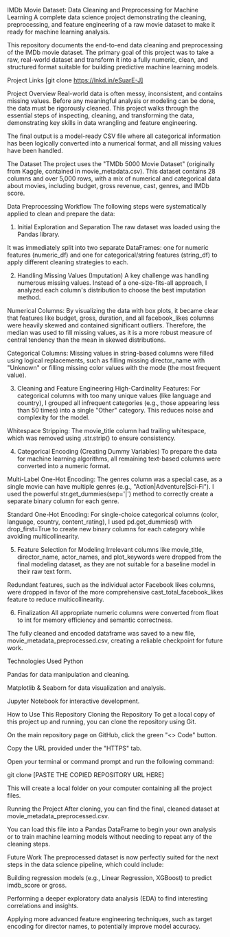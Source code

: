 IMDb Movie Dataset: Data Cleaning and Preprocessing for Machine Learning
A complete data science project demonstrating the cleaning, preprocessing, and feature engineering of a raw movie dataset to make it ready for machine learning analysis.

This repository documents the end-to-end data cleaning and preprocessing of the IMDb movie dataset. The primary goal of this project was to take a raw, real-world dataset and transform it into a fully numeric, clean, and structured format suitable for building predictive machine learning models.

Project Links
[git clone https://lnkd.in/eSuarE-J]


Project Overview
Real-world data is often messy, inconsistent, and contains missing values. Before any meaningful analysis or modeling can be done, the data must be rigorously cleaned. This project walks through the essential steps of inspecting, cleaning, and transforming the data, demonstrating key skills in data wrangling and feature engineering.

The final output is a model-ready CSV file where all categorical information has been logically converted into a numerical format, and all missing values have been handled.

The Dataset
The project uses the "TMDb 5000 Movie Dataset" (originally from Kaggle, contained in movie_metadata.csv). This dataset contains 28 columns and over 5,000 rows, with a mix of numerical and categorical data about movies, including budget, gross revenue, cast, genres, and IMDb score.

Data Preprocessing Workflow
The following steps were systematically applied to clean and prepare the data:

1. Initial Exploration and Separation
The raw dataset was loaded using the Pandas library.

It was immediately split into two separate DataFrames: one for numeric features (numeric_df) and one for categorical/string features (string_df) to apply different cleaning strategies to each.

2. Handling Missing Values (Imputation)
A key challenge was handling numerous missing values. Instead of a one-size-fits-all approach, I analyzed each column's distribution to choose the best imputation method.

Numerical Columns: By visualizing the data with box plots, it became clear that features like budget, gross, duration, and all facebook_likes columns were heavily skewed and contained significant outliers. Therefore, the median was used to fill missing values, as it is a more robust measure of central tendency than the mean in skewed distributions.

Categorical Columns: Missing values in string-based columns were filled using logical replacements, such as filling missing director_name with "Unknown" or filling missing color values with the mode (the most frequent value).

3. Cleaning and Feature Engineering
High-Cardinality Features: For categorical columns with too many unique values (like language and country), I grouped all infrequent categories (e.g., those appearing less than 50 times) into a single "Other" category. This reduces noise and complexity for the model.

Whitespace Stripping: The movie_title column had trailing whitespace, which was removed using .str.strip() to ensure consistency.

4. Categorical Encoding (Creating Dummy Variables)
To prepare the data for machine learning algorithms, all remaining text-based columns were converted into a numeric format.

Multi-Label One-Hot Encoding: The genres column was a special case, as a single movie can have multiple genres (e.g., "Action|Adventure|Sci-Fi"). I used the powerful str.get_dummies(sep='|') method to correctly create a separate binary column for each genre.

Standard One-Hot Encoding: For single-choice categorical columns (color, language, country, content_rating), I used pd.get_dummies() with drop_first=True to create new binary columns for each category while avoiding multicollinearity.

5. Feature Selection for Modeling
Irrelevant columns like movie_title, director_name, actor_names, and plot_keywords were dropped from the final modeling dataset, as they are not suitable for a baseline model in their raw text form.

Redundant features, such as the individual actor Facebook likes columns, were dropped in favor of the more comprehensive cast_total_facebook_likes feature to reduce multicollinearity.

6. Finalization
All appropriate numeric columns were converted from float to int for memory efficiency and semantic correctness.

The fully cleaned and encoded dataframe was saved to a new file, movie_metadata_preprocessed.csv, creating a reliable checkpoint for future work.

Technologies Used
Python

Pandas for data manipulation and cleaning.

Matplotlib & Seaborn for data visualization and analysis.

Jupyter Notebook for interactive development.

How to Use This Repository
Cloning the Repository
To get a local copy of this project up and running, you can clone the repository using Git.

On the main repository page on GitHub, click the green "<> Code" button.

Copy the URL provided under the "HTTPS" tab.

Open your terminal or command prompt and run the following command:

git clone [PASTE THE COPIED REPOSITORY URL HERE]

This will create a local folder on your computer containing all the project files.

Running the Project
After cloning, you can find the final, cleaned dataset at movie_metadata_preprocessed.csv.

You can load this file into a Pandas DataFrame to begin your own analysis or to train machine learning models without needing to repeat any of the cleaning steps.

Future Work
The preprocessed dataset is now perfectly suited for the next steps in the data science pipeline, which could include:

Building regression models (e.g., Linear Regression, XGBoost) to predict imdb_score or gross.

Performing a deeper exploratory data analysis (EDA) to find interesting correlations and insights.

Applying more advanced feature engineering techniques, such as target encoding for director names, to potentially improve model accuracy.
